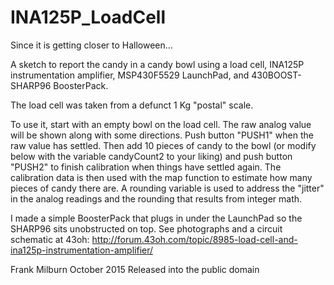 # INA125P_LoadCell

Since it is getting closer to Halloween...
  
A sketch to report the candy in a candy bowl using a load cell, INA125P instrumentation amplifier, MSP430F5529 LaunchPad, and 430BOOST-SHARP96 BoosterPack.  
  
The load cell was taken from a defunct 1 Kg "postal" scale.
  
To use it, start with an empty bowl on the load cell.  The raw analog value will be shown along with some directions. Push button "PUSH1" when the raw value has settled. Then add 10 pieces of candy to the bowl (or modify below with the variable candyCount2 to your liking) and push button "PUSH2" to finish calibration when things have settled again.  The calibration data is then used with the map function to estimate how many pieces of candy there are. A rounding variable is used to address the "jitter" in the   analog readings and the rounding that results from integer math.
  
I made a simple BoosterPack that plugs in under the LaunchPad so the SHARP96 sits unobstructed on top.  See photographs and a circuit schematic at 43oh: http://forum.43oh.com/topic/8985-load-cell-and-ina125p-instrumentation-amplifier/
  
Frank Milburn October 2015
Released into the public domain
